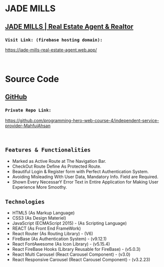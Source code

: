 # JADE MILLS

## [JADE MILLS | Real Estate Agent & Realtor](https://jade-mills-real-estate-agent.web.app/)

### `Visit Link: (firebase hosting domain):`
https://jade-mills-real-estate-agent.web.app/

<br>

# Source Code

## [GitHub](https://github.com/facebook/create-react-app)

### `Private Repo Link:`
https://github.com/programming-hero-web-course-4/independent-service-provider-MahfujAhsan

<br>

## `Features & Functionalities`

* Marked as Active Route at The Navigation Bar.
* CheckOut Route Define As Protected Route.
* Beautiful Login & Register form with Perfect Authentication System.
* Avoiding Misleading With User Data, Mandatory Info. Field are Required. 
* Shown Every NecessarY Error Text in Entire Application for Making User Experience More Smoothy.

## `Technologies`

* HTML5 (As Markup Language)
* CSS3 (As Design Materiel)
* JavaScript (ECMAScript 2015) - (As Scripting Language)
* REACT (As Front End FrameWork)
* React Router (As Routing Library) - (V6)
* FireBase (As Authentication System) - (v9.12.1)
* React FontAwesome (As Icon Library) - (v5.15.4)
* React FireBase Hooks (Library Reusable for FireBase) - (v5.0.3)
* React Multi Carousel (React Carousel Component) - (v3.0)
* React Responsive Carousel (React Carousel Component) - (v3.2.23)